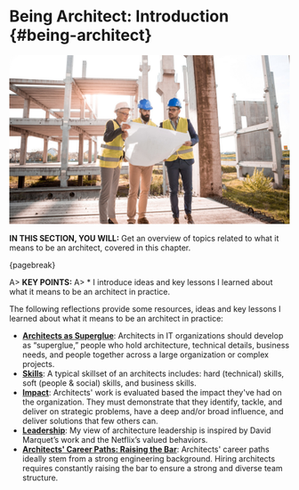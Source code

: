 

# Being Architect: Introduction {#being-architect}


![](assets/images/arch/architect-3979490_1920.jpg)



**IN THIS SECTION, YOU WILL:**  Get an overview of topics related to what it means to be an architect, covered in this chapter.

{pagebreak}

A> **KEY POINTS:**
A> * I introduce ideas and key lessons I learned about what it means to be an architect in practice.

The following reflections provide some resources, ideas and key lessons I learned about what it means to be an architect in practice:

* **[Architects as Superglue](#superglue)**: Architects in IT organizations should develop as “superglue,” people who hold architecture, technical details, business needs, and people together across a large organization or complex projects.
* **[Skills](#impact)**: A typical skillset of an architects includes: hard (technical) skills, soft (people & social) skills, and business skills.
* **[Impact](#impact)**: Architects' work is evaluated based the impact they've had on the organization. They must demonstrate that they identify, tackle, and deliver on strategic problems, have a deep and/or broad influence, and deliver solutions that few others can.
* **[Leadership](behaviors)**: My view of architecture leadership is inspired by David Marquet’s work and the Netflix’s valued behaviors.
* **[Architects' Career Paths: Raising the Bar](#career)**: Architects' career paths ideally stem from a strong engineering background. Hiring architects requires constantly raising the bar to ensure a strong and diverse team structure.
